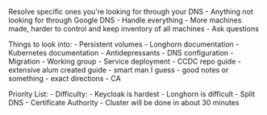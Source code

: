 Resolve specific ones you're looking for through your DNS
	- Anything not looking for through Google DNS
	- Handle everything
	- More machines made, harder to control and keep inventory of all machines
	- Ask questions

Things to look into:
	- Persistent volumes
	- Longhorn documentation
	- Kubernetes documentation
	- Antidepressants
	- DNS configuration
	- Migration
	- Working group
	- Service deployment
	- CCDC repo guide
		- extensive alum created guide
		- smart man I guess
		- good notes or something
		- exact directions
	- CA

Priority List:
	- Difficulty:
		- Keycloak is hardest
		- Longhorn is difficult
		- Split DNS
		- Certificate Authority
		- Cluster will be done in about 30 minutes


